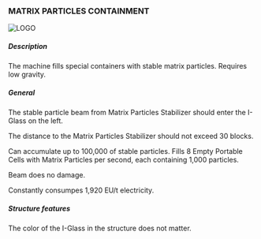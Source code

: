 ### MATRIX PARTICLES CONTAINMENT

![LOGO](https://cdn.discordapp.com/attachments/916393114166525974/916670175670054982/MATRIXCONTAINER.png)

##### Description

The machine fills special containers with stable matrix particles. Requires low gravity.

##### General

The stable particle beam from Matrix Particles Stabilizer should enter the I-Glass on the left.

The distance to the Matrix Particles Stabilizer should not exceed 30 blocks.


Can accumulate up to 100,000 of stable particles. Fills 8 Empty Portable Cells with Matrix Particles per second, each containing 1,000 particles.


Beam does no damage.

Constantly consumpes 1,920 EU/t electricity.

##### Structure features

The color of the I-Glass in the structure does not matter.
